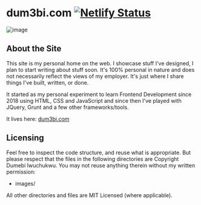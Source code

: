 dum3bi.com [![Netlify Status](https://api.netlify.com/api/v1/badges/c4e926e1-aeeb-48e0-93f0-2c196d00ce48/deploy-status)](https://app.netlify.com/sites/dumebiportfolio/deploys)
==================

![image](https://dum3bi.com/images/dum3bi_web_header.png)

## About the Site

This site is my personal home on the web. I showcase stuff I've designed, I plan to start writing about stuff soon. It's 100% personal in nature and does not necessarily reflect the views of my employer. It's just where I share things I've built, written, or done.

It started as my personal experiment to learn Frontend Development since 2018 using HTML, CSS and JavaScript and since then I've played with JQuery, Grunt and a few other frameworks/tools.


It lives here: [dum3bi.com](http://dum3bi.com)

## Licensing

Feel free to inspect the code structure, and reuse what is appropriate. But please respect that the files in the following directories are Copyright Dumebi Iwuchukwu. You may not reuse anything therein without my written permission:
- images/


All other directories and files are MIT Licensed (where applicable).
